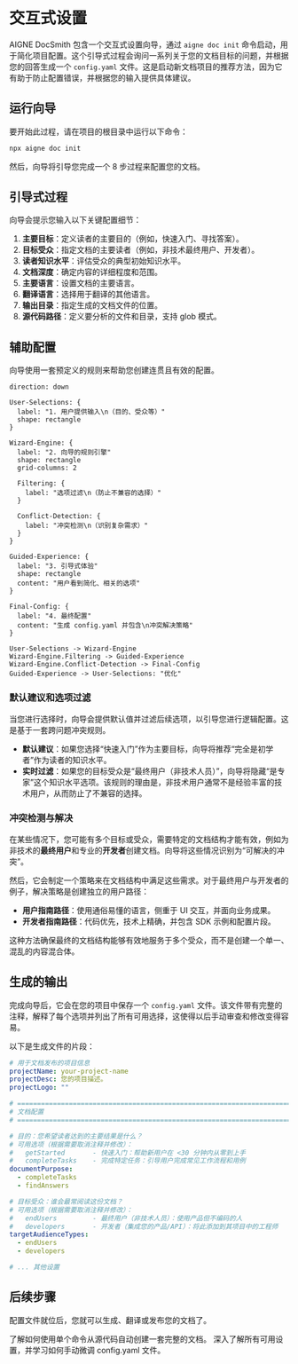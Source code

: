 # 交互式设置

AIGNE DocSmith 包含一个交互式设置向导，通过 `aigne doc init` 命令启动，用于简化项目配置。这个引导式过程会询问一系列关于您的文档目标的问题，并根据您的回答生成一个 `config.yaml` 文件。这是启动新文档项目的推荐方法，因为它有助于防止配置错误，并根据您的输入提供具体建议。

## 运行向导

要开始此过程，请在项目的根目录中运行以下命令：

```bash aigne doc init icon=lucide:sparkles
npx aigne doc init
```

然后，向导将引导您完成一个 8 步过程来配置您的文档。

## 引导式过程

向导会提示您输入以下关键配置细节：

1.  **主要目标**：定义读者的主要目的（例如，快速入门、寻找答案）。
2.  **目标受众**：指定文档的主要读者（例如，非技术最终用户、开发者）。
3.  **读者知识水平**：评估受众的典型初始知识水平。
4.  **文档深度**：确定内容的详细程度和范围。
5.  **主要语言**：设置文档的主要语言。
6.  **翻译语言**：选择用于翻译的其他语言。
7.  **输出目录**：指定生成的文档文件的位置。
8.  **源代码路径**：定义要分析的文件和目录，支持 glob 模式。

## 辅助配置

向导使用一套预定义的规则来帮助您创建连贯且有效的配置。

```d2
direction: down

User-Selections: {
  label: "1. 用户提供输入\n（目的、受众等）"
  shape: rectangle
}

Wizard-Engine: {
  label: "2. 向导的规则引擎"
  shape: rectangle
  grid-columns: 2

  Filtering: {
    label: "选项过滤\n（防止不兼容的选择）"
  }

  Conflict-Detection: {
    label: "冲突检测\n（识别复杂需求）"
  }
}

Guided-Experience: {
  label: "3. 引导式体验"
  shape: rectangle
  content: "用户看到简化、相关的选项"
}

Final-Config: {
  label: "4. 最终配置"
  content: "生成 config.yaml 并包含\n冲突解决策略"
}

User-Selections -> Wizard-Engine
Wizard-Engine.Filtering -> Guided-Experience
Wizard-Engine.Conflict-Detection -> Final-Config
Guided-Experience -> User-Selections: "优化"
```

### 默认建议和选项过滤

当您进行选择时，向导会提供默认值并过滤后续选项，以引导您进行逻辑配置。这是基于一套跨问题冲突规则。

-   **默认建议**：如果您选择“快速入门”作为主要目标，向导将推荐“完全是初学者”作为读者的知识水平。
-   **实时过滤**：如果您的目标受众是“最终用户（非技术人员）”，向导将隐藏“是专家”这个知识水平选项。该规则的理由是，非技术用户通常不是经验丰富的技术用户，从而防止了不兼容的选择。

### 冲突检测与解决

在某些情况下，您可能有多个目标或受众，需要特定的文档结构才能有效，例如为非技术的**最终用户**和专业的**开发者**创建文档。向导将这些情况识别为“可解决的冲突”。

然后，它会制定一个策略来在文档结构中满足这些需求。对于最终用户与开发者的例子，解决策略是创建独立的用户路径：

-   **用户指南路径**：使用通俗易懂的语言，侧重于 UI 交互，并面向业务成果。
-   **开发者指南路径**：代码优先，技术上精确，并包含 SDK 示例和配置片段。

这种方法确保最终的文档结构能够有效地服务于多个受众，而不是创建一个单一、混乱的内容混合体。

## 生成的输出

完成向导后，它会在您的项目中保存一个 `config.yaml` 文件。该文件带有完整的注释，解释了每个选项并列出了所有可用选择，这使得以后手动审查和修改变得容易。

以下是生成文件的片段：

```yaml config.yaml icon=logos:yaml
# 用于文档发布的项目信息
projectName: your-project-name
projectDesc: 您的项目描述。
projectLogo: ""

# =============================================================================
# 文档配置
# =============================================================================

# 目的：您希望读者达到的主要结果是什么？
# 可用选项（根据需要取消注释并修改）：
#   getStarted       - 快速入门：帮助新用户在 <30 分钟内从零到上手
#   completeTasks    - 完成特定任务：引导用户完成常见工作流程和用例
documentPurpose:
  - completeTasks
  - findAnswers

# 目标受众：谁会最常阅读这份文档？
# 可用选项（根据需要取消注释并修改）：
#   endUsers         - 最终用户（非技术人员）：使用产品但不编码的人
#   developers       - 开发者（集成您的产品/API）：将此添加到其项目中的工程师
targetAudienceTypes:
  - endUsers
  - developers

# ... 其他设置
```

## 后续步骤

配置文件就位后，您就可以生成、翻译或发布您的文档了。

<x-cards>
  <x-card data-title="生成文档" data-icon="lucide:play-circle" data-href="/features/generate-documentation">
    了解如何使用单个命令从源代码自动创建一套完整的文档。
  </x-card>
  <x-card data-title="配置指南" data-icon="lucide:settings" data-href="/configuration">
    深入了解所有可用设置，并学习如何手动微调 config.yaml 文件。
  </x-card>
</x-cards>